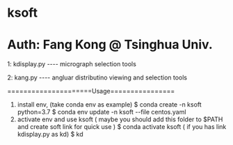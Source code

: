 # ksoft 
# Auth: Fang Kong @ Tsinghua Univ.


1: kdisplay.py  ---- micrograph selection tools

2: kang.py      ---- angluar distributino viewing and selection tools


=====================Usage================
1. install env, (take conda env as example)
  $ conda create -n ksoft python=3.7
  $ conda env update -n ksoft --file centos.yaml
2. activate env and use ksoft ( maybe you should add this folder to $PATH and create soft link for quick use )
  $ conda activate ksoft
  ( if you has link kdisplay.py as kd)
  $ kd
  
  
